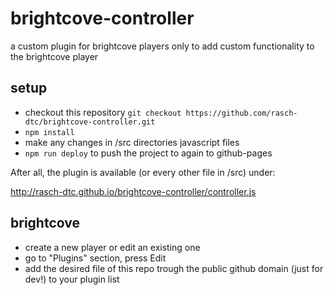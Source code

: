 # brightcove-controller
a custom plugin for brightcove players only to add custom functionality to the brightcove player

## setup
* checkout this repository `git checkout https://github.com/rasch-dtc/brightcove-controller.git`
* `npm install`
* make any changes in /src directories javascript files
* `npm run deploy` to push the project to again to github-pages

After all, the plugin is available (or every other file in /src) under:

http://rasch-dtc.github.io/brightcove-controller/controller.js

## brightcove
* create a new player or edit an existing one
* go to "Plugins" section, press Edit
* add the desired file of this repo trough the public github domain (just for dev!) to your plugin list